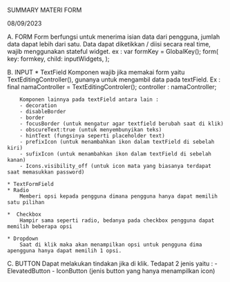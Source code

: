 SUMMARY MATERI FORM

08/09/2023

A. FORM
    Form berfungsi untuk menerima isian data dari pengguna, jumlah data dapat lebih dari satu. Data dapat diketikkan / diisi secara real time, wajib menggunakan stateful widget. ex : 
        var formKey = GlobalKey<FormState>();
        form(
        key: formkey,
        child: inputWidgets,
        );

B. INPUT
    * TextField
        Komponen wajib jika memakai form yaitu TextEditingController(), gunanya untuk mengambil data pada textField. Ex : 
        final namaController = TextEditingControler();
        controller : namaController;

        Komponen lainnya pada textField antara lain : 
        - decoration
        - disableBorder 
        - border
        - focusBorder (untuk mengatur agar textfield berubah saat di klik)
        - obscureText:true (untuk menyembunyikan teks)
        - hintText (fungsinya seperti placeholder text)
        - prefixIcon (untuk menambahkan ikon dalam textField di sebelah kiri)
        - sufixIcon (untuk menambahkan ikon dalam textField di sebelah kanan)
        - Icons.visibility_off (untuk icon mata yang biasanya terdapat saat memasukkan password)

    * TextFormField
    * Radio 
        Memberi opsi kepada pengguna dimana pengguna hanya dapat memilih satu pilihan 
    
    *  Checkbox 
        Hampir sama seperti radio, bedanya pada checkbox pengguna dapat memilih beberapa opsi 

    * Dropdown 
        Saat di klik maka akan menampilkan opsi untuk pengguna dima apengguna hanya dapat memilih 1 opsi. 


C. BUTTON
    Dapat melakukan tindakan jika di klik. Tedapat 2 jenis yaitu : 
    - ElevatedButton
    - IconButton (jenis button yang hanya menampilkan icon)